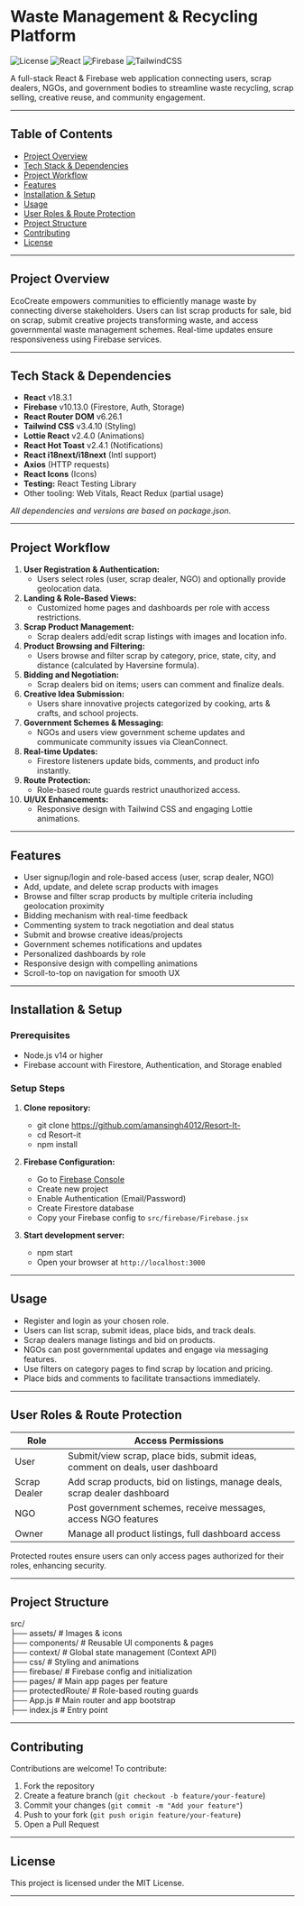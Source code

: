 #  Waste Management & Recycling Platform

![License](https://img.shields.io/badge/license-MIT-green) ![React](https://img.shields.io/badge/React-18.3.1-blue) ![Firebase](https://img.shields.io/badge/Firebase-10.13.0-yellow) ![TailwindCSS](https://img.shields.io/badge/Tailwind_CSS-3.4.10-teal) 

A full-stack React & Firebase web application connecting users, scrap dealers, NGOs, and government bodies to streamline waste recycling, scrap selling, creative reuse, and community engagement.

---

## Table of Contents  
- [Project Overview](#project-overview)  
- [Tech Stack & Dependencies](#tech-stack--dependencies)  
- [Project Workflow](#project-workflow)  
- [Features](#features)  
- [Installation & Setup](#installation--setup)  
- [Usage](#usage)  
- [User Roles & Route Protection](#user-roles--route-protection)  
- [Project Structure](#project-structure)  
- [Contributing](#contributing)  
- [License](#license)  

---

## Project Overview

EcoCreate empowers communities to efficiently manage waste by connecting diverse stakeholders. Users can list scrap products for sale, bid on scrap, submit creative projects transforming waste, and access governmental waste management schemes. Real-time updates ensure responsiveness using Firebase services.

---

## Tech Stack & Dependencies

- **React** v18.3.1  
- **Firebase** v10.13.0 (Firestore, Auth, Storage)  
- **React Router DOM** v6.26.1  
- **Tailwind CSS** v3.4.10 (Styling)  
- **Lottie React** v2.4.0 (Animations)  
- **React Hot Toast** v2.4.1 (Notifications)  
- **React i18next/i18next** (Intl support)  
- **Axios** (HTTP requests)  
- **React Icons** (Icons)  
- **Testing:** React Testing Library  
- Other tooling: Web Vitals, React Redux (partial usage)  

_All dependencies and versions are based on package.json._

---

## Project Workflow

1. **User Registration & Authentication:**  
   - Users select roles (user, scrap dealer, NGO) and optionally provide geolocation data.  
2. **Landing & Role-Based Views:**  
   - Customized home pages and dashboards per role with access restrictions.  
3. **Scrap Product Management:**  
   - Scrap dealers add/edit scrap listings with images and location info.
4. **Product Browsing and Filtering:**  
   - Users browse and filter scrap by category, price, state, city, and distance (calculated by Haversine formula).  
5. **Bidding and Negotiation:**  
   - Scrap dealers bid on items; users can comment and finalize deals.  
6. **Creative Idea Submission:**  
   - Users share innovative projects categorized by cooking, arts & crafts, and school projects.  
7. **Government Schemes & Messaging:**  
   - NGOs and users view government scheme updates and communicate community issues via CleanConnect.  
8. **Real-time Updates:**  
   - Firestore listeners update bids, comments, and product info instantly.  
9. **Route Protection:**  
   - Role-based route guards restrict unauthorized access.  
10. **UI/UX Enhancements:**  
    - Responsive design with Tailwind CSS and engaging Lottie animations. 

---

## Features

- User signup/login and role-based access (user, scrap dealer, NGO)  
- Add, update, and delete scrap products with images  
- Browse and filter scrap products by multiple criteria including geolocation proximity  
- Bidding mechanism with real-time feedback  
- Commenting system to track negotiation and deal status  
- Submit and browse creative ideas/projects  
- Government schemes notifications and updates  
- Personalized dashboards by role  
- Responsive design with compelling animations  
- Scroll-to-top on navigation for smooth UX  

---

## Installation & Setup

### Prerequisites

- Node.js v14 or higher  
- Firebase account with Firestore, Authentication, and Storage enabled

### Setup Steps

1. **Clone repository:**

   - git clone https://github.com/amansingh4012/Resort-It-
   - cd Resort-it
   - npm install


2. **Firebase Configuration:**
   - Go to [Firebase Console](https://console.firebase.google.com/)
   - Create new project
   - Enable Authentication (Email/Password)
   - Create Firestore database
   - Copy your Firebase config to `src/firebase/Firebase.jsx`

3. **Start development server:**

   - npm start
   - Open your browser at `http://localhost:3000`

---

## Usage

- Register and login as your chosen role.  
- Users can list scrap, submit ideas, place bids, and track deals.  
- Scrap dealers manage listings and bid on products.  
- NGOs can post governmental updates and engage via messaging features.  
- Use filters on category pages to find scrap by location and pricing.  
- Place bids and comments to facilitate transactions immediately.  

---

## User Roles & Route Protection

| Role        | Access Permissions                         |
|-------------|--------------------------------------------|
| User        | Submit/view scrap, place bids, submit ideas, comment on deals, user dashboard |
| Scrap Dealer| Add scrap products, bid on listings, manage deals, scrap dealer dashboard |
| NGO         | Post government schemes, receive messages, access NGO features |
| Owner       | Manage all product listings, full dashboard access |

Protected routes ensure users can only access pages authorized for their roles, enhancing security.

---

## Project Structure
src/ <br>
├── assets/ # Images & icons <br>
├── components/ # Reusable UI components & pages <br>
├── context/ # Global state management (Context API) <br>
├── css/ # Styling and animations <br>
├── firebase/ # Firebase config and initialization <br>
├── pages/ # Main app pages per feature <br>
├── protectedRoute/ # Role-based routing guards<br>
├── App.js # Main router and app bootstrap<br>
├── index.js # Entry point<br>



---

## Contributing

Contributions are welcome! To contribute:  
1. Fork the repository  
2. Create a feature branch (`git checkout -b feature/your-feature`)  
3. Commit your changes (`git commit -m "Add your feature"`)  
4. Push to your fork (`git push origin feature/your-feature`)  
5. Open a Pull Request  

---

## License

This project is licensed under the MIT License.

---




